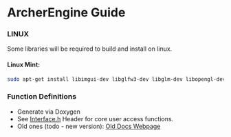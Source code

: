 # ArcherEngine Guide




### LINUX

Some libraries will be required to build and install on linux. 

#### Linux Mint:

```bash
sudo apt-get install libimgui-dev libglfw3-dev libglm-dev libopengl-dev libsndfile-dev libopenal-dev libcurl-dev libassimp-dev libglew-dev libopenal-dev
```

### Function Definitions

- Generate via Doxygen
- See [Interface.h](AAEngine/include/AAEngine/Interface.h) Header for core user access functions.
- Old ones (todo - new version): [Old Docs Webpage](https://mattearly.github.io/AncientArcher/index.html)
